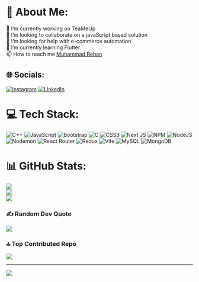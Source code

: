 # 💫 About Me:
🔭 I’m currently working on TeaMeUp<br>👯 I’m looking to collaborate on a javaScript based solution<br>🤝 I’m looking for help with e-commerce automation <br>🌱 I’m currently learning Flutter <br/> 📫 How to reach me [Muhammad Rehan](https://www.linkedin.com/in/mrehankarim/)


## 🌐 Socials:
[![Instagram](https://img.shields.io/badge/Instagram-%23E4405F.svg?logo=Instagram&logoColor=white)](https://instagram.com/its_.rehan08) [![LinkedIn](https://img.shields.io/badge/LinkedIn-%230077B5.svg?logo=linkedin&logoColor=white)](https://linkedin.com/in/mrehankarim) 

# 💻 Tech Stack:
![C++](https://img.shields.io/badge/c++-%2300599C.svg?style=flat&logo=c%2B%2B&logoColor=white) ![JavaScript](https://img.shields.io/badge/javascript-%23323330.svg?style=flat&logo=javascript&logoColor=%23F7DF1E) ![Bootstrap](https://img.shields.io/badge/bootstrap-%238511FA.svg?style=flat&logo=bootstrap&logoColor=white) ![C](https://img.shields.io/badge/c-%2300599C.svg?style=flat&logo=c&logoColor=white) ![CSS3](https://img.shields.io/badge/css3-%231572B6.svg?style=flat&logo=css3&logoColor=white) ![Next JS](https://img.shields.io/badge/Next-black?style=flat&logo=next.js&logoColor=white) ![NPM](https://img.shields.io/badge/NPM-%23CB3837.svg?style=flat&logo=npm&logoColor=white) ![NodeJS](https://img.shields.io/badge/node.js-6DA55F?style=flat&logo=node.js&logoColor=white) ![Nodemon](https://img.shields.io/badge/NODEMON-%23323330.svg?style=flat&logo=nodemon&logoColor=%BBDEAD) ![React Router](https://img.shields.io/badge/React_Router-CA4245?style=flat&logo=react-router&logoColor=white) ![Redux](https://img.shields.io/badge/redux-%23593d88.svg?style=flat&logo=redux&logoColor=white) ![Vite](https://img.shields.io/badge/vite-%23646CFF.svg?style=flat&logo=vite&logoColor=white) ![MySQL](https://img.shields.io/badge/mysql-4479A1.svg?style=flat&logo=mysql&logoColor=white) ![MongoDB](https://img.shields.io/badge/MongoDB-%234ea94b.svg?style=flat&logo=mongodb&logoColor=white)
# 📊 GitHub Stats:
![](https://github-readme-stats.vercel.app/api?username=mrehankarim&theme=dark&hide_border=false&include_all_commits=true&count_private=true)<br/>
![](https://github-readme-streak-stats.herokuapp.com/?user=mrehankarim&theme=dark&hide_border=false)<br/>
![](https://github-readme-stats.vercel.app/api/top-langs/?username=mrehankarim&theme=dark&hide_border=false&include_all_commits=true&count_private=true&layout=compact)

### ✍️ Random Dev Quote
![](https://quotes-github-readme.vercel.app/api?type=horizontal&theme=radical)

### 🔝 Top Contributed Repo
![](https://github-contributor-stats.vercel.app/api?username=mrehankarim&limit=5&theme=dark&combine_all_yearly_contributions=true)

---
[![](https://visitcount.itsvg.in/api?id=mrehankarim&icon=1&color=0)](https://visitcount.itsvg.in)
